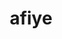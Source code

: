 ---
displayOrder: 1
projectType: 'case-study'
title: 'afiye'
description: 'afiye is an experimental social media application and digital home for families to stay connected by sharing media of cherished events'
thumb: 'georgia-de-lotz-CiSizRTO8U8-unsplash.jpg'
hero:
  file: 'georgia-de-lotz-CiSizRTO8U8-unsplash.jpg'
  alt: 'Woman on mobioe phone on social networking application'

heroOrientation: 'vertical'
color: '#6D597A'
sections:
  - type: 'video'
    subtitle: 'Promo Video'
    videoId: '557249730'

  - type: 'two-column'
    variant: 'left'
    subtitle: 'Overview'
    description: 'The purpose of this project was to research, design, and develop an app by integrating multiple technologies using the experience and skills our team have gained during our time at Drexel University into a coherent product which effectively communicates a message or to solve a need. That need was to address family communication during the pandemic and our mission was to improve it with our app.'
    image:
      file: 'afiye-mobile-mockup04.png'
      alt: 'Mobile screen mock up'

  - type: 'key-image'
    subtitle: 'Why ‘afiye’'
    description: 'afiye comes from the twi word “efie”. Efie means home in twi, one of the popular dialects in Ghana, where family is paramount and so households are much larger in order to have the whole extended family in one place. This mirrors what we set out to do with our project, creating a centralized place for an entire family to share.'
    image:
      file: 'afiye-desktop-screengrab01.png'
      alt: 'Desktop screen'
      shadow: true

  - type: 'gallery'
    subtitle: 'User Research'
    items:
      - description: 'We wanted to quantify the makeup of families and how they interacted with one another. Leveraging our network of peers and our own families we distributed a general survey and encouraged them to share them with their own friends and families. We were pleased that only 36.6% of our respondents were in the 18-22 age bracket as the results were able to give us a better picture of how a wider range of demographics interacted with their families.\nReviewing our results, the most frequently used social networking platforms used in family communications were Facebook and WhatsApp. Additional data gathered led us to the conclusion that both of these were utilized due to their accessibility and methods of connection.'
        image:
          file: 'afiye-user-survey02.png'
          alt: 'Screenshot of the analytics of research'

  - type: 'two-column'
    variant: 'right'
    subtitle: 'User Interviews'
    description: 'We started our research with initial user interviews and asked our users questions based on a creative exercise that would help us better develop the idea behind afiye. With remote interviews over Zoom, all involved people could remain safe during our interview sessions. Our initial questions allowed us to gain a better understanding of our target audience and ask them exactly what they wanted out of afiye.\nFrom those findings, we found a problem that needed solving and that was the overwhelming nature of social media. Many interviewees said that social media can sometimes be troublesome to search and navigate through, especially in terms of past events. One of the major negatives to social media was the amount of noise and unimportant posts that were not important to users.'
    image:
      file: 'afiye-user-interviews01.png'
      alt: 'Presentation of concept validation in a virtual interview'

  - type: 'two-column'
    variant: 'left'
    subtitle: 'Setting afiye’s Identity'
    description: 'Our users wanted a simple digital space to share memories, and stay connected with ​their loved ones. Our challenge was to design a digital experience with features that supported our users in reaching their goals. The web app afiye addresses family communication during the pandemic and how it was once difficult or cluttered which makes the message behind afiye that much more impactful.\nWe knew it was extremely important to make users not only confident in afiye’s security, but also in navigating through it. '
    image:
      file: 'afiye-desktop-screengrab04.png'
      alt: 'Desktop screen'

  - type: 'gallery'
    subtitle: 'User Personas'
    items:
    - description: 'Given that we had a very broad user age for our target audience, we wanted to aim for a minimalist and simple design so users of all ages could easily interact with our platform, especially the older generation who aren’t traditionally used to new technology.\nWe had to ensure our platform aimed to not replicate existing family platforms and rather just focus on cherishing the important memories as that is what our users want.'
      image:
        file: 'afiye-user-personas01.png'
        alt: 'User persona document'

  - type: 'two-column'
    variant: 'right'
    subtitle: 'Journey Maps'
    description: 'Our onboarding should be simple yet interactive enough to explain our platform and how to use it well. It should also aim to highlight how we prioritize privacy to ensure new users feel safe using our platform right off the bat.\nWe had to ensure our platform aimed to not replicate existing family platforms and rather just focus on cherishing the important memories as that is what our users want.'
    image:
      file: 'afiye-journey-map01.png'
      alt: 'Pieces of a journey map document'

  - type: 'two-column'
    variant: 'left'
    subtitle: 'Usability Testing'
    description: 'We tested our build through multiple iterations from the initial UI prototype to our final developed build. Getting feedback from primarily through out peers in the department with the Digital Media senior cohort was insightful as well as they gave out great styling critiques. We also got a lot of critical feedback from the UI to minor bugs from our other testers which helped our app become what it is today.'
    image:
      file: 'afiye-usability-testing01.png'
      alt: 'Virtual interview of a mobile usability test'

  - type: 'key-image'
    subtitle: 'Wireframes'
    description:
      - 'With our brand identity set, the design team got to work creating wireframes. Leveraging the collaborating environment of Figma. Our primary goals were to create something distinct from other platforms, but also accessible and fun for our users.'
      - 'Using an atomic design approach, we gradually built up from small pieces of our interface to whole screens. This proved to be crucial in our eventual success, but also created a challenge. We quickly found our design system growing in size and complexity as we added variation to components.'
      - 'Our largest oversight in our design phase was not utilizing spacer components as having multiple hands on the interface design resulted in inconsistencies throughout the prototype. This resulted in a lengthy quality assurance stage to polish the prototype as we prepared to shift into full development.'
    image:
      file: 'afiye-wireframe01.png'
      alt: 'Sample mobile screens'

  - type: 'title-break'
    subtitle: 'Version Control & Collaborative Development'
    description: 'While everyone on the team has had ample experience with development, for many of the members, this was the first time working on a project of this scale with multiple developers active at once. This created many new challenges stemming from ensuring that everyone was always up to date on their code base and clearly delegating tasks to ensure that multiple developers were not working on the same assignment at once. To best prevent accidental overwrites of each other’s work, the team opted to employ a forking model for our repository management and changes would be submitted to the primary repository via pull requests. This allowed for proper reviews to be conducted to ensure that bad code did not make it into the main repository while also allowing each team member to work freely on their changes.\nSwitching the team from collaborating on design to collaborating on development was a longer process than expected, but the lessons learned from working as a team while designing proved crucial to optimizing our development workflow. Clear delineation of tasks and assignments made it easy to pinpoint when any individual was having difficulties with an aspect of the project and allow the rest of the team to assist as necessary. Maintaining forked repositories proved to be the correct decision as it allowed for front end and back end technologies to be experimented and iterated on independently so as not to override the work of the other. And our review process made it easy to bring the two together if one end of development made more progress than the other at any point in the project.'

  - type: 'two-column'
    variant: 'right'
    subtitle: 'Front End Development'
    description: 'With the team using GitHub for version control and submitting changes to the primary branch, the development pipeline was ready and allowed the team to get comfortable working on a large-scale project alongside multiple developers coding at once. For anything that needed to be added, changed, or fixed, the team used Discord and a GitHub Scrum Board to document and communicate what needed to be done and when. Using what we have created in Figma and our high-fidelity wireframes, we converted all of the elements into code. The blessing of the wireframes is that the sizings and positions of elements were already prepared so coding them into afiye and pushing them on the live site was a successful process.'
    image:
      file: 'afiye-front-end-dev01.png'
      alt: 'Screen grabs of the code and the desktop screens'

  - type: 'two-column'
    variant: 'left'
    subtitle: 'Back End Development'
    description: 'This was the team’s first foray into such a complex backend system. Many mistakes and challenges happened along the way to our final product. First and foremost we learned the lesson of completely and properly laying out our data models and how they will be utilized in the application as not properly doing so leads to numerous headaches over the course of development. Additionally, we felt the pains of working remotely when it came to troubleshooting our local development environments, especially since we had to maintain consistent version and environment controls in both Windows and MacOS.\nOver the course of this project, our greatest success is that we demonstrated our adaptability. Prior to this project, no one on the team had substantial direct experience with any of our core backend technologies, NodeJS, MongoDB, and Neo4j, but our previous experiences with other web development technologies allowed us to successfully implement all three in our final application.'
    image:
      file: 'afiye-back-end-dev01.png'
      alt: 'Image of the back end code with the technology it uses'

  - type: 'title-break'
    subtitle: 'Next Steps'
    description: 'afiye itself will not live on after this project to become a company or an official platform. However, the lessons each of us learned will be taken into our careers to create exciting experiences for our future users.\nThe hardships faced in our capstone project have aptly prepared us for our careers in the creative and technology industries. We have learned vital lessons in teamwork and communication that will allow us to be successful in any workplace. Especially the need and benefits of having an established and agreed upon pipeline from ideation to execution that allows the entirety of a project to move smoothly from one phase to the next and accommodates any setbacks or resets along the way. Collaborating in user interface design and development are fundamental in succeeding in these industries, and while it took us a moment to find our footing completely under us, the flow of passing tasks off to one another became yet another vital lesson to each of us as succeeding or faltering at this step we found to be the biggest bottleneck in our project.\nTogether we grew as a team, and through our collective work we were able to succeed in this project. The final product may not have been everything that each of us envisioned it would be, but collectively we are proud of our accomplishments and the challenges we put ourselves through. We never thought of this to be an easy project, and it certainly proved not to be, but the final form of afiye is a testament to our skills and our ability to grow as designers, developers, and researchers.'
---